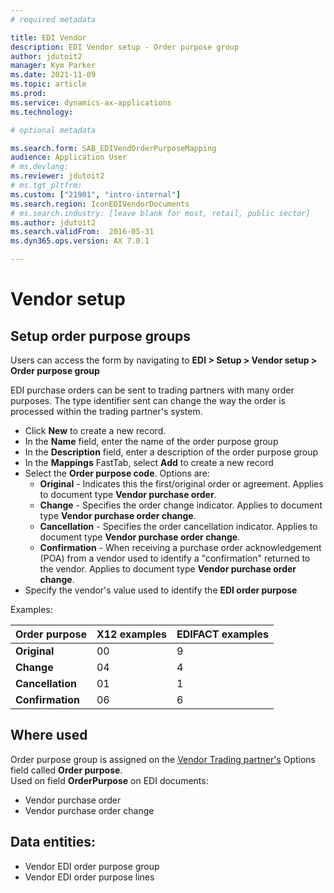 ```yaml
---
# required metadata

title: EDI Vendor
description: EDI Vendor setup - Order purpose group
author: jdutoit2
manager: Kym Parker
ms.date: 2021-11-09
ms.topic: article
ms.prod: 
ms.service: dynamics-ax-applications
ms.technology: 

# optional metadata

ms.search.form: SAB_EDIVendOrderPurposeMapping  
audience: Application User
# ms.devlang:
ms.reviewer: jdutoit2
# ms.tgt_pltfrm:
ms.custom: ["21901", "intro-internal"]
ms.search.region: IconEDIVendorDocuments
# ms.search.industry: [leave blank for most, retail, public sector]
ms.author: jdutoit2
ms.search.validFrom:  2016-05-31
ms.dyn365.ops.version: AX 7.0.1

---
```


# Vendor setup
## Setup order purpose groups

Users can access the form by navigating to **EDI > Setup > Vendor setup > Order purpose group**

EDI purchase orders can be sent to trading partners with many order purposes.  The type identifier sent can change the way the order is processed within the trading partner's system.
-	Click **New** to create a new record. 
-	In the **Name** field, enter the name of the order purpose group
-	In the **Description** field, enter a description of the order purpose group
-	In the **Mappings** FastTab, select **Add** to create a new record
-	Select the **Order purpose code**. Options are:
    -	**Original** - Indicates this the first/original order or agreement. Applies to document type **Vendor purchase order**. 
    -	**Change** - Specifies the order change indicator. Applies to document type **Vendor purchase order change**.
    -	**Cancellation** - Specifies the order cancellation indicator. Applies to document type **Vendor purchase order change**.
    -	**Confirmation** - When receiving a purchase order acknowledgement (POA) from a vendor used to identify a "confirmation" returned to the vendor. Applies to document type **Vendor purchase order change**.
-	Specify the vendor's value used to identify the **EDI order purpose**

Examples: <br>

**Order purpose** 	              | **X12 examples**                      | **EDIFACT examples**
:-------------------------------- |:------------------------------------- |:-------------------------------------
**Original**                      |	00	                                  | 9
**Change**                        |	04                                    | 4
**Cancellation**                  |	01	                                  | 1
**Confirmation**                  |	06	                                  | 6

## Where used
Order purpose group is assigned on the [Vendor Trading partner's](../Trading-partner.md) Options field called **Order purpose**. <br>
Used on field **OrderPurpose** on EDI documents:
- Vendor purchase order
- Vendor purchase order change

## Data entities:
-	Vendor EDI order purpose group
-	Vendor EDI order purpose lines
